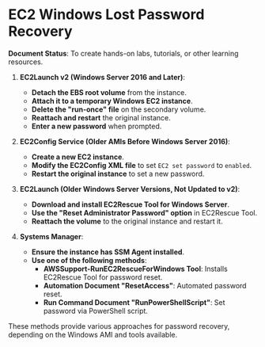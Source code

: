# EC2 Windows Lost Password Recovery

**Document Status**: To create hands-on labs, tutorials, or other learning resources.

1. **EC2Launch v2 (Windows Server 2016 and Later)**:

   - **Detach the EBS root volume** from the instance.
   - **Attach it to a temporary Windows EC2 instance**.
   - **Delete the "run-once" file** on the secondary volume.
   - **Reattach and restart** the original instance.
   - **Enter a new password** when prompted.

2. **EC2Config Service (Older AMIs Before Windows Server 2016)**:

   - **Create a new EC2 instance**.
   - **Modify the EC2Config XML file** to set `EC2 set password` to `enabled`.
   - **Restart the original instance** to set a new password.

3. **EC2Launch (Older Windows Server Versions, Not Updated to v2)**:

   - **Download and install EC2Rescue Tool for Windows Server**.
   - **Use the "Reset Administrator Password" option** in EC2Rescue Tool.
   - **Reattach the volume** to the original instance and restart it.

4. **Systems Manager**:
   - **Ensure the instance has SSM Agent installed**.
   - **Use one of the following methods**:
     - **AWSSupport-RunEC2RescueForWindows Tool**: Installs EC2Rescue Tool for password reset.
     - **Automation Document "ResetAccess"**: Automated password reset.
     - **Run Command Document "RunPowerShellScript"**: Set password via PowerShell script.

These methods provide various approaches for password recovery, depending on the Windows AMI and tools available.

